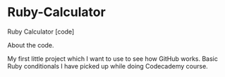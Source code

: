 # Ruby-Calculator
Ruby Calculator [code]

About the code.

My first little project which I want to use to see how GitHub works.
Basic Ruby conditionals I have picked up while doing Codecademy course.
